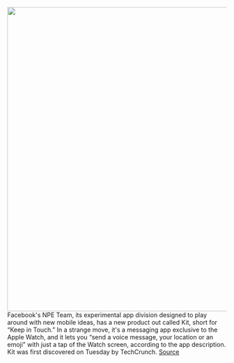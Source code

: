 <img src='https://cdn.vox-cdn.com/thumbor/cWxVo6Lww0YFFw3oIXtAITzmVBg=/0x0:2040x1360/1200x800/filters:focal(837x685:1163x1011)/cdn.vox-cdn.com/uploads/chorus_image/image/66651676/jbareham_180405_1777_facebook_0003.0.jpg' width='700px' /><br/>
Facebook's NPE Team, its experimental app division designed to play around with new mobile ideas, has a new product out called Kit, short for “Keep in Touch.” In a strange move, it's a messaging app exclusive to the Apple Watch, and it lets you “send a voice message, your location or an emoji” with just a tap of the Watch screen, according to the app description. Kit was first discovered on Tuesday by TechCrunch.
<a href='https://www.theverge.com/2020/4/14/21220882/facebook-kit-apple-watch-messaging-app-release-experimental-npe-team'> Source <a/>